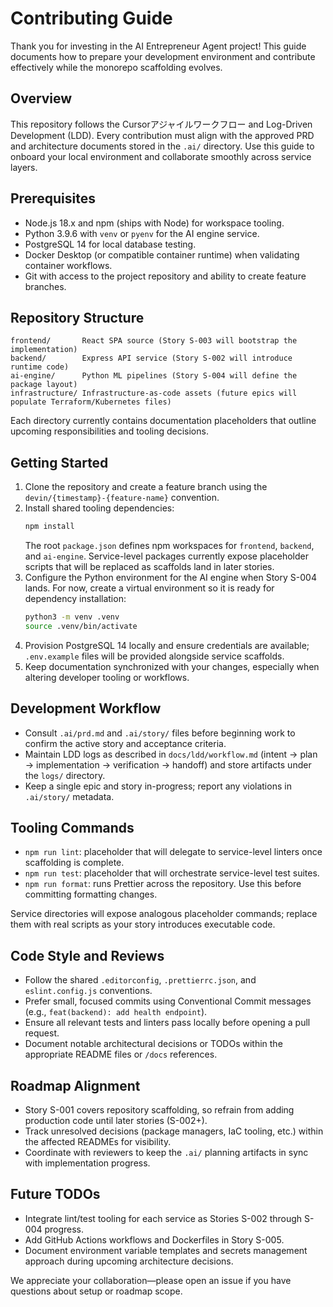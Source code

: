 # Contributing Guide

Thank you for investing in the AI Entrepreneur Agent project! This guide documents how to prepare your development environment and contribute effectively while the monorepo scaffolding evolves.

## Overview
This repository follows the Cursorアジャイルワークフロー and Log-Driven Development (LDD). Every contribution must align with the approved PRD and architecture documents stored in the `.ai/` directory. Use this guide to onboard your local environment and collaborate smoothly across service layers.

## Prerequisites
- Node.js 18.x and npm (ships with Node) for workspace tooling.
- Python 3.9.6 with `venv` or `pyenv` for the AI engine service.
- PostgreSQL 14 for local database testing.
- Docker Desktop (or compatible container runtime) when validating container workflows.
- Git with access to the project repository and ability to create feature branches.

## Repository Structure
```
frontend/       React SPA source (Story S-003 will bootstrap the implementation)
backend/        Express API service (Story S-002 will introduce runtime code)
ai-engine/      Python ML pipelines (Story S-004 will define the package layout)
infrastructure/ Infrastructure-as-code assets (future epics will populate Terraform/Kubernetes files)
```

Each directory currently contains documentation placeholders that outline upcoming responsibilities and tooling decisions.

## Getting Started
1. Clone the repository and create a feature branch using the `devin/{timestamp}-{feature-name}` convention.
2. Install shared tooling dependencies:
   ```bash
   npm install
   ```
   The root `package.json` defines npm workspaces for `frontend`, `backend`, and `ai-engine`. Service-level packages currently expose placeholder scripts that will be replaced as scaffolds land in later stories.
3. Configure the Python environment for the AI engine when Story S-004 lands. For now, create a virtual environment so it is ready for dependency installation:
   ```bash
   python3 -m venv .venv
   source .venv/bin/activate
   ```
4. Provision PostgreSQL 14 locally and ensure credentials are available; `.env.example` files will be provided alongside service scaffolds.
5. Keep documentation synchronized with your changes, especially when altering developer tooling or workflows.

## Development Workflow
- Consult `.ai/prd.md` and `.ai/story/` files before beginning work to confirm the active story and acceptance criteria.
- Maintain LDD logs as described in `docs/ldd/workflow.md` (intent → plan → implementation → verification → handoff) and store artifacts under the `logs/` directory.
- Keep a single epic and story in-progress; report any violations in `.ai/story/` metadata.

## Tooling Commands
- `npm run lint`: placeholder that will delegate to service-level linters once scaffolding is complete.
- `npm run test`: placeholder that will orchestrate service-level test suites.
- `npm run format`: runs Prettier across the repository. Use this before committing formatting changes.

Service directories will expose analogous placeholder commands; replace them with real scripts as your story introduces executable code.

## Code Style and Reviews
- Follow the shared `.editorconfig`, `.prettierrc.json`, and `eslint.config.js` conventions.
- Prefer small, focused commits using Conventional Commit messages (e.g., `feat(backend): add health endpoint`).
- Ensure all relevant tests and linters pass locally before opening a pull request.
- Document notable architectural decisions or TODOs within the appropriate README files or `/docs` references.

## Roadmap Alignment
- Story S-001 covers repository scaffolding, so refrain from adding production code until later stories (S-002+).
- Track unresolved decisions (package managers, IaC tooling, etc.) within the affected READMEs for visibility.
- Coordinate with reviewers to keep the `.ai/` planning artifacts in sync with implementation progress.

## Future TODOs
- Integrate lint/test tooling for each service as Stories S-002 through S-004 progress.
- Add GitHub Actions workflows and Dockerfiles in Story S-005.
- Document environment variable templates and secrets management approach during upcoming architecture decisions.

We appreciate your collaboration—please open an issue if you have questions about setup or roadmap scope.

